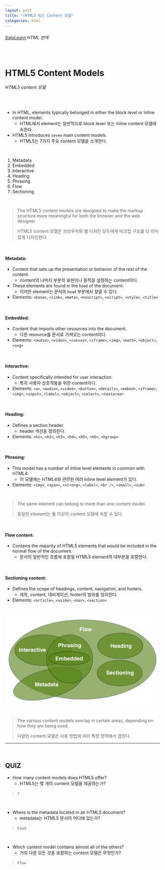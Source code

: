 ```yaml
---
layout: post
title: "(HTML5 02) Content 모델"
categories: html
---
```


###### [SoloLearn](https://www.sololearn.com/) HTML 번역

<br>

# HTML5 Content Models

###### HTML5 content 모델

<br>

- In HTML, elements typically belonged in either the block level or inline content model.
  - HTML에서 element는 일반적으로 block lever 또는 inline content 모델에 속한다.
- HTML5 introduces `seven` main content models.
  - HTML5는 7가지 주요 content 모델을 소개한다.

<br>

1. Metadata
2. Embedded
3. Interactive
4. Heading
5. Phrasing
6. Flow
7. Sectioning

<br>

> The HTML5 content models are designed to make the markup structure more meaningful for both the browser and the web designer.
>
> HTML5 content 모델은 브라우저와 웹 디자인 모두에게 마크업 구조를 더 의미 있게 디자인한다.

<br>

#### Metadata:

- Content that sets up the presentation or behavior of the rest of the content.
  - content의 나머지 부분의 표현이나 동작을 설정하는 content이다.
- These elements are found in the `head` of the document.
  - 이러한 element는 문서의 `head` 부분에서 찾을 수 있다.
- Elements: `<base>`, `<link>`, `<meta>`, `<noscript>`, `<script>`, `<style>`, `<title>`

<br>

#### Embedded:

- Content that imports other resources into the document.
  - 다른 resource를 문서로 가져오는 content이다.
- Elements: `<audio>`, `<video>`, `<canvas>`, `<iframe>`, `<img>`, `<math>`, `<object>`, `<svg>`

<br>

#### Interactive:

- Content specifically intended for user interaction.
  - 특히 사용자 상호작용을 위한 content이다.
- Elements: `<a>`, `<audio>`, `<video>`, `<button>`, `<details>`, `<embed>`, `<iframe>`, `<img>`, `<input>`, `<label>`, `<object>`, `<select>`, `<textarea>`

<br>

#### Heading:

- Defines a section header.
  - header 섹션을 정의한다.
- Elements: `<h1>`, `<h2>`, `<h3>`, `<h4>`, `<h5>`, `<h6>`, `<hgroup>`

<br>

#### Phrasing:

- This model has a number of inline level elements in common with HTML4.
  - 이 모델에는 HTML4와 관련된 여러 inline level element가 있다.
- Elements: `<img>`, `<span>`, `<strong>`, `<label>`, `<br />`, `<small>`, `<sub>`

<br>

> The same element can belong to more than one content model.
>
> 동일한 element는 둘 이상의 content 모델에 속할 수 있다.

<br>

#### Flow content:

- Contains the majority of HTML5 elements that would be included in the normal flow of the document.
  - 문서의 일반적인 흐름에 포함될 HTML5 element의 대부분을 포함한다.

<br>

#### Sectioning content:

- Defines the scope of headings, content, navigation, and footers.
  - 제목, content, 네비게이션, footer의 범위를 정의한다.
- Elements: `<article>`, `<aside>`, `<nav>`, `<section>`

<br>

![img](/assets/img/html-sololearn-html5-02-01.jpeg)

<br>

> The various content models overlap in certain areas, depending on how they are being used.
>
> 다양한 content 모델은 사용 방법에 따라 특정 영역에서 겹친다.

------

<br>

## QUIZ

- How many content models does HTML5 offer?
  - HTML5는 몇 개의 content 모델을 제공하는가?

> `7`

<br>

- Where is the metadata located in an HTML5 document?
  - metadata는 HTML5 문서의 어디에 있는가?

> `head`

<br>

- Which content model contains almost all of the others?
  - 거의 다른 모든 것을 포함하는 content 모델은 무엇인가?

> `Flow`

<br>